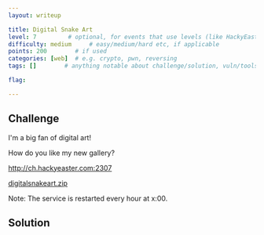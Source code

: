 ```yaml
---
layout: writeup

title: Digital Snake Art
level: 7         # optional, for events that use levels (like HackyEaster)
difficulty: medium     # easy/medium/hard etc, if applicable
points: 200        # if used
categories: [web]  # e.g. crypto, pwn, reversing
tags: []        # anything notable about challenge/solution, vuln/tools/etc

flag:

---
```


## Challenge

I'm a big fan of digital art!

How do you like my new gallery?

http://ch.hackyeaster.com:2307

[digitalsnakeart.zip](writeupfiles/digitalsnakeart.zip)


Note: The service is restarted every hour at x:00.

## Solution


